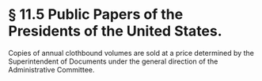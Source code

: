 # § 11.5   Public Papers of the Presidents of the United States.

Copies of annual clothbound volumes are sold at a price determined by the Superintendent of Documents under the general direction of the Administrative Committee.




